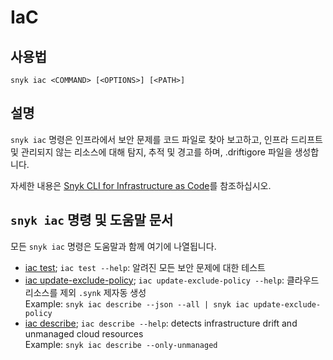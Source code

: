# IaC

## 사용법

`snyk iac <COMMAND> [<OPTIONS>] [<PATH>]`

## 설명

`snyk iac` 명령은 인프라에서 보안 문제를 코드 파일로 찾아 보고하고, 인프라 드리프트 및 관리되지 않는 리소스에 대해 탐지, 추적 및 경고를 하며, .driftigore 파일을 생성합니다.

자세한 내용은 [Snyk CLI for Infrastructure as Code](https://docs.snyk.io/products/snyk-infrastructure-as-code/snyk-cli-for-infrastructure-as-code)를 참조하십시오.

## `snyk iac` 명령 및 도움말 문서

모든 `snyk iac` 명령은 도움말과 함께 여기에 나열됩니다.

* [iac test](broken-reference); `iac test --help`: 알려진 모든 보안 문제에 대한 테스트
* [iac update-exclude-policy](broken-reference); `iac update-exclude-policy --help`: 클라우드 리소스를 제외 `.synk` 제자동 생성\
  Example: `snyk iac describe --json --all | snyk iac update-exclude-policy`
* [iac describe](broken-reference); `iac describe --help`: detects infrastructure drift and unmanaged cloud resources\
  Example: `snyk iac describe --only-unmanaged`
